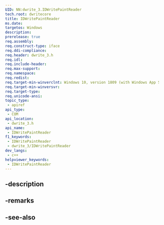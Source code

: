 ```yaml
---
UID: NN:dwrite_3.IDWritePaintReader
tech.root: dwritecore
title: IDWritePaintReader
ms.date: 
targetos: Windows
description: 
prerelease: true
req.assembly: 
req.construct-type: iface
req.ddi-compliance: 
req.header: dwrite_3.h
req.idl: 
req.include-header: 
req.max-support: 
req.namespace: 
req.redist: 
req.target-min-winverclnt: Windows 10, version 1809 (with Windows App SDK 1.2 Preview 1 or later)
req.target-min-winversvr: 
req.target-type: 
req.unicode-ansi: 
topic_type:
 - apiref
api_type:
 - COM
api_location:
 - dwrite_3.h
api_name:
 - IDWritePaintReader
f1_keywords:
 - IDWritePaintReader
 - dwrite_3/IDWritePaintReader
dev_langs:
 - c++
helpviewer_keywords:
 - IDWritePaintReader
---
```


## -description

## -remarks

## -see-also

